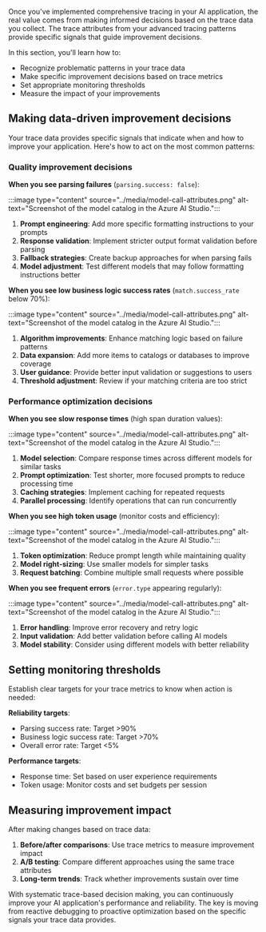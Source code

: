 Once you've implemented comprehensive tracing in your AI application, the real value comes from making informed decisions based on the trace data you collect. The trace attributes from your advanced tracing patterns provide specific signals that guide improvement decisions.

In this section, you'll learn how to:

- Recognize problematic patterns in your trace data
- Make specific improvement decisions based on trace metrics
- Set appropriate monitoring thresholds
- Measure the impact of your improvements

## Making data-driven improvement decisions

Your trace data provides specific signals that indicate when and how to improve your application. Here's how to act on the most common patterns:

### Quality improvement decisions

**When you see parsing failures** (`parsing.success: false`):

:::image type="content" source="../media/model-call-attributes.png" alt-text="Screenshot of the model catalog in the Azure AI Studio.":::

1. **Prompt engineering**: Add more specific formatting instructions to your prompts
2. **Response validation**: Implement stricter output format validation before parsing
3. **Fallback strategies**: Create backup approaches for when parsing fails
4. **Model adjustment**: Test different models that may follow formatting instructions better

**When you see low business logic success rates** (`match.success_rate` below 70%):

:::image type="content" source="../media/model-call-attributes.png" alt-text="Screenshot of the model catalog in the Azure AI Studio.":::

1. **Algorithm improvements**: Enhance matching logic based on failure patterns
2. **Data expansion**: Add more items to catalogs or databases to improve coverage
3. **User guidance**: Provide better input validation or suggestions to users
4. **Threshold adjustment**: Review if your matching criteria are too strict

### Performance optimization decisions

**When you see slow response times** (high span duration values):

:::image type="content" source="../media/model-call-attributes.png" alt-text="Screenshot of the model catalog in the Azure AI Studio.":::

1. **Model selection**: Compare response times across different models for similar tasks
2. **Prompt optimization**: Test shorter, more focused prompts to reduce processing time
3. **Caching strategies**: Implement caching for repeated requests
4. **Parallel processing**: Identify operations that can run concurrently

**When you see high token usage** (monitor costs and efficiency):

:::image type="content" source="../media/model-call-attributes.png" alt-text="Screenshot of the model catalog in the Azure AI Studio.":::

1. **Token optimization**: Reduce prompt length while maintaining quality
2. **Model right-sizing**: Use smaller models for simpler tasks
3. **Request batching**: Combine multiple small requests where possible

**When you see frequent errors** (`error.type` appearing regularly):

:::image type="content" source="../media/model-call-attributes.png" alt-text="Screenshot of the model catalog in the Azure AI Studio.":::

1. **Error handling**: Improve error recovery and retry logic
2. **Input validation**: Add better validation before calling AI models
3. **Model stability**: Consider using different models with better reliability

## Setting monitoring thresholds

Establish clear targets for your trace metrics to know when action is needed:

**Reliability targets**:
- Parsing success rate: Target >90%
- Business logic success rate: Target >70%
- Overall error rate: Target <5%

**Performance targets**:
- Response time: Set based on user experience requirements
- Token usage: Monitor costs and set budgets per session

## Measuring improvement impact

After making changes based on trace data:

1. **Before/after comparisons**: Use trace metrics to measure improvement impact
2. **A/B testing**: Compare different approaches using the same trace attributes
3. **Long-term trends**: Track whether improvements sustain over time

With systematic trace-based decision making, you can continuously improve your AI application's performance and reliability. The key is moving from reactive debugging to proactive optimization based on the specific signals your trace data provides.
